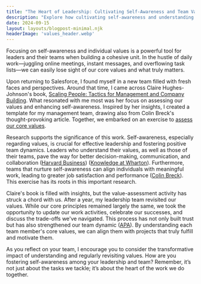 ```yaml
---
title: "The Heart of Leadership: Cultivating Self-Awareness and Team Values"
description: "Explore how cultivating self-awareness and understanding core values can enhance leadership effectiveness and team dynamics. Discover actionable insights to align individual and collective goals, fostering a cohesive and motivated team environment."
date: 2024-09-15
layout: layouts/blogpost-minimal.njk
headerImage: 'values_header.webp'
---
```


Focusing on self-awareness and individual values is a powerful tool for leaders and their teams when building a cohesive unit. In the hustle of daily work—juggling online meetings, instant messages, and overflowing task lists—we can easily lose sight of our core values and what truly matters.

Upon returning to Salesforce, I found myself in a new team filled with fresh faces and perspectives. Around that time, I came across Claire Hughes-Johnson's book, [Scaling People: Tactics for Management and Company Building](https://www.amazon.com/Scaling-People-Tactics-Management-Building/dp/1953953212). What resonated with me most was her focus on assessing our values and enhancing self-awareness. Inspired by her insights, I created a template for my management team, drawing also from Colin Breck's thought-provoking article. Together, we embarked on an exercise to [assess our core values](https://docs.google.com/document/d/1rmp7P-qzJ6gsXrYbxMJaHS8fRhdUmrabFsoUPmEPveQ/pub).

Research supports the significance of this work. Self-awareness, especially regarding values, is crucial for effective leadership and fostering positive team dynamics. Leaders who understand their values, as well as those of their teams, pave the way for better decision-making, communication, and collaboration ([Harvard Business](https://www.harvardbusiness.org/the-ladder-of-inference-building-self-awareness-to-be-a-better-human-centered-leader/)) ([Knowledge at Wharton](https://knowledge.wharton.upenn.edu/podcast/knowledge-at-wharton-podcast/self-awareness-key-to-more-effective-team-discussions/)). Furthermore, teams that nurture self-awareness can align individuals with meaningful work, leading to greater job satisfaction and performance ([Colin Breck](https://blog.colinbreck.com/understanding-our-core-values-an-exercise-for-individuals-and-teams/)). This exercise has its roots in this important research.

Claire's book is filled with insights, but the value-assessment activity has struck a chord with us. After a year, my leadership team revisited our values. While our core principles remained largely the same, we took the opportunity to update our work activities, celebrate our successes, and discuss the trade-offs we've navigated. This process has not only built trust but has also strengthened our team dynamic ([APA](https://www.apa.org/monitor/2018/09/cover-teams)). By understanding each team member's core values, we can align them with projects that truly fulfill and motivate them.

As you reflect on your team, I encourage you to consider the transformative impact of understanding and regularly revisiting values. How are you fostering self-awareness among your leadership and team? Remember, it’s not just about the tasks we tackle; it’s about the heart of the work we do together.